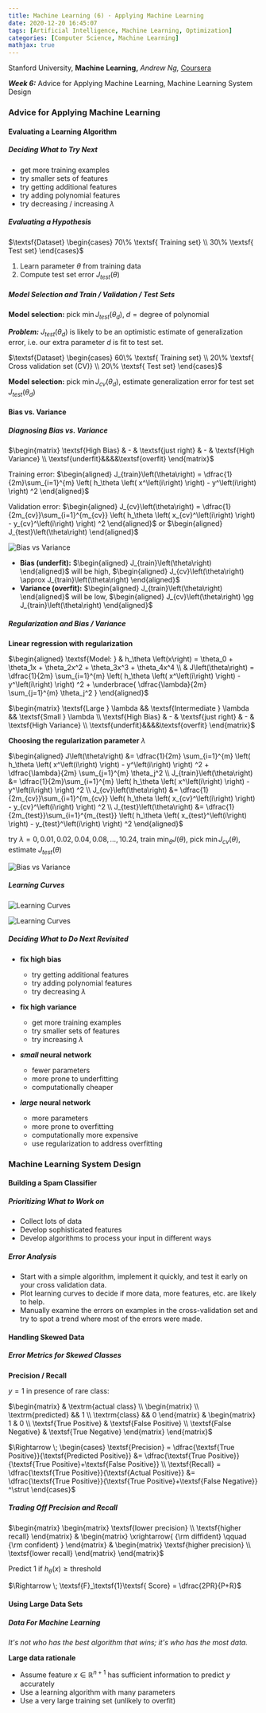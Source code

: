 ```yaml
---
title: Machine Learning (6) · Applying Machine Learning
date: 2020-12-20 16:45:07
tags: [Artificial Intelligence, Machine Learning, Optimization]
categories: [Computer Science, Machine Learning]
mathjax: true
---
```


Stanford University, **Machine Learning,** *Andrew Ng,* [Coursera]( https://www.coursera.org/learn/machine-learning/home/info )

***Week 6:*** Advice for Applying Machine Learning, Machine Learning System Design

### Advice for Applying Machine Learning

#### Evaluating a Learning Algorithm

##### Deciding What to Try Next

- get more training examples
- try smaller sets of features
- try getting additional features
- try adding polynomial features
- try decreasing / increasing $\lambda$

<!-- more -->

##### Evaluating a Hypothesis

$\textsf{Dataset} \begin{cases} 70\% \textsf{ Training set} \\ 30\% \textsf{ Test set} \end{cases}$

1. Learn parameter $\theta$ from training data
2. Compute test set error $J_{test}\left(\theta\right)$

##### Model Selection and Train / Validation / Test Sets

**Model selection:** pick $\min J_{test}\left(\theta_d\right), \; d = \textsf{degree of polynomial}$

***Problem:*** $J_{test}\left(\theta_d\right)$ is likely to be an optimistic estimate of generalization error, i.e. our extra parameter $d$ is fit to test set.

$\textsf{Dataset} \begin{cases} 60\% \textsf{ Training set} \\ 20\% \textsf{ Cross validation set (CV)}  \\ 20\% \textsf{ Test set} \end{cases}$

**Model selection:** pick $\min J_{cv}\left(\theta_d\right)$, estimate generalization error for test set $J_{test}\left(\theta_d\right)$

#### Bias vs. Variance

##### Diagnosing Bias vs. Variance

$\begin{matrix} \textsf{High Bias} & - & \textsf{just right} & - & \textsf{High Variance} \\ \textsf{underfit}&&&&\textsf{overfit} \end{matrix}$

Training error: $\begin{aligned} J_{train}\left(\theta\right) = \dfrac{1}{2m}\sum_{i=1}^{m} \left( h_\theta \left( x^\left(i\right) \right) - y^\left(i\right) \right) ^2 \end{aligned}$

Validation error: $\begin{aligned} J_{cv}\left(\theta\right) = \dfrac{1}{2m_{cv}}\sum_{i=1}^{m_{cv}} \left( h_\theta \left( x_{cv}^\left(i\right) \right) - y_{cv}^\left(i\right) \right) ^2 \end{aligned}$ or $\begin{aligned} J_{test}\left(\theta\right) \end{aligned}$

![Bias vs Variance](Machine-Learning-Andrew-Ng-6/1.png)

- **Bias (underfit):** $\begin{aligned} J_{train}\left(\theta\right) \end{aligned}$ will be high, $\begin{aligned} J_{cv}\left(\theta\right) \approx J_{train}\left(\theta\right) \end{aligned}$
- **Variance (overfit):** $\begin{aligned} J_{train}\left(\theta\right) \end{aligned}$ will be low, $\begin{aligned} J_{cv}\left(\theta\right) \gg J_{train}\left(\theta\right) \end{aligned}$

##### Regularization and Bias / Variance

**Linear regression with regularization**

$\begin{aligned} \textsf{Model: } & h_\theta \left(x\right) = \theta_0 + \theta_1x + \theta_2x^2 + \theta_3x^3 + \theta_4x^4 \\ & J\left(\theta\right) = \dfrac{1}{2m} \sum_{i=1}^{m} \left( h_\theta \left( x^\left(i\right) \right) - y^\left(i\right) \right) ^2 + \underbrace{ \dfrac{\lambda}{2m} \sum_{j=1}^{m} \theta_j^2 } \end{aligned}$

$\begin{matrix} \textsf{Large } \lambda && \textsf{Intermediate } \lambda && \textsf{Small } \lambda \\ \textsf{High Bias} & - & \textsf{just right} & - & \textsf{High Variance} \\ \textsf{underfit}&&&&\textsf{overfit} \end{matrix}$

**Choosing the regularization parameter** $\lambda$

$\begin{aligned} J\left(\theta\right) &= \dfrac{1}{2m} \sum_{i=1}^{m} \left( h_\theta \left( x^\left(i\right) \right) - y^\left(i\right) \right) ^2 + \dfrac{\lambda}{2m} \sum_{j=1}^{m} \theta_j^2 \\ J_{train}\left(\theta\right) &= \dfrac{1}{2m}\sum_{i=1}^{m} \left( h_\theta \left( x^\left(i\right) \right) - y^\left(i\right) \right) ^2 \\ J_{cv}\left(\theta\right) &= \dfrac{1}{2m_{cv}}\sum_{i=1}^{m_{cv}} \left( h_\theta \left( x_{cv}^\left(i\right) \right) - y_{cv}^\left(i\right) \right) ^2 \\ J_{test}\left(\theta\right) &= \dfrac{1}{2m_{test}}\sum_{i=1}^{m_{test}} \left( h_\theta \left( x_{test}^\left(i\right) \right) - y_{test}^\left(i\right) \right) ^2 \end{aligned}$

try $\lambda = 0 ,\, 0.01 ,\, 0.02 ,\, 0.04 ,\, 0.08 ,\, \dots ,\, 10.24$, train $\min_\theta J\left(\theta\right)$, pick $\min J_{cv}\left(\theta\right)$, estimate $J_{test}\left(\theta\right)$

![Bias vs Variance](Machine-Learning-Andrew-Ng-6/2.png)

##### Learning Curves

![Learning Curves](Machine-Learning-Andrew-Ng-6/3.png)

![Learning Curves](Machine-Learning-Andrew-Ng-6/4.png)

##### Deciding What to Do Next Revisited

- **fix high bias**
  - try getting additional features
  - try adding polynomial features
  - try decreasing $\lambda$

- **fix high variance**
  - get more training examples
  - try smaller sets of features
  - try increasing $\lambda$

- ***small* neural network**
  - fewer parameters
  - more prone to underfitting
  - computationally cheaper

- ***large* neural network**
  - more parameters
  - more prone to overfitting
  - computationally more expensive
  - use regularization to address overfitting

### Machine Learning System Design

#### Building a Spam Classifier

##### Prioritizing What to Work on

- Collect lots of data
- Develop sophisticated features
- Develop algorithms to process your input in different ways

##### Error Analysis

- Start with a simple algorithm, implement it quickly, and test it early on your cross validation data.
- Plot learning curves to decide if more data, more features, etc. are likely to help.
- Manually examine the errors on examples in the cross-validation set and try to spot a trend where most of the errors were made.

#### Handling Skewed Data

##### Error Metrics for Skewed Classes

**Precision / Recall**

$y=1$ in presence of rare class:

$\begin{matrix} & \textrm{actual class} \\ \begin{matrix} \\ \textrm{predicted} && 1 \\ \textrm{class} && 0 \end{matrix} & \begin{matrix} 1 & 0 \\ \textsf{True Positive} & \textsf{False Positive} \\  \textsf{False Negative} & \textsf{True Negative} \end{matrix} \end{matrix}$

$\Rightarrow \; \begin{cases} \textsf{Precision} = \dfrac{\textsf{True Positive}}{\textsf{Predicted Positive}} &= \dfrac{\textsf{True Positive}}{\textsf{True Positive}+\textsf{False Positive}} \\ \textsf{Recall} = \dfrac{\textsf{True Positive}}{\textsf{Actual Positive}} &= \dfrac{\textsf{True Positive}}{\textsf{True Positive}+\textsf{False Negative}} ^\strut \end{cases}$

##### Trading Off Precision and Recall

$\begin{matrix} \begin{matrix} \textsf{lower precision} \\ \textsf{higher recall} \end{matrix}  & \begin{matrix} \xrightarrow{ {\rm diffident} \qquad {\rm confident} } \end{matrix} & \begin{matrix} \textsf{higher precision} \\ \textsf{lower recall} \end{matrix} \end{matrix}$

Predict $1$ if $h_\theta \left(x\right) \geq \textsf{threshold}$

$\Rightarrow \; \textsf{F}_\textsf{1}\textsf{ Score} = \dfrac{2PR}{P+R}$

#### Using Large Data Sets

##### Data For Machine Learning

*It's not who has the best algorithm that wins; it's who has the most data.*

**Large data rationale**

- Assume feature $x\in\mathbb{R}^{n+1}$ has sufficient information to predict $y$ accurately
- Use a learning algorithm with many parameters
- Use a very large training set (unlikely to overfit)
